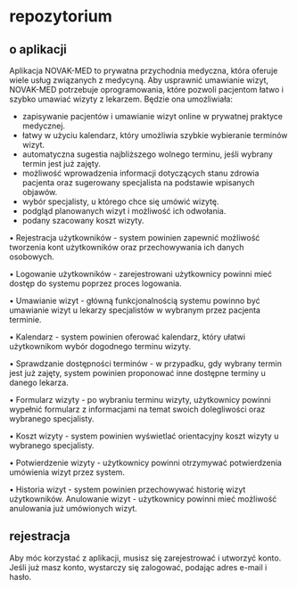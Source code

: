 # repozytorium
## o aplikacji
Aplikacja NOVAK-MED to prywatna przychodnia medyczna, która oferuje 
wiele usług związanych z medycyną. Aby usprawnić umawianie wizyt, 
NOVAK-MED potrzebuje oprogramowania, które pozwoli pacjentom łatwo 
i szybko umawiać wizyty z lekarzem.
Będzie ona umożliwiała:
  - zapisywanie pacjentów i umawianie wizyt online w prywatnej 
praktyce medycznej.
  - łatwy w użyciu kalendarz, który umożliwia szybkie wybieranie 
terminów wizyt.
  - automatyczna sugestia najbliższego wolnego terminu, jeśli wybrany 
termin jest już zajęty.
  - możliwość wprowadzenia informacji dotyczących stanu zdrowia 
pacjenta oraz sugerowany specjalista na podstawie wpisanych 
objawów.
  - wybór specjalisty, u którego chce się umówić wizytę.
  - podgląd planowanych wizyt i możliwość ich odwołania. 
  - podany szacowany koszt wizyty.

• Rejestracja użytkowników - system powinien zapewnić możliwość
tworzenia kont użytkowników oraz przechowywania ich danych 
osobowych. 

• Logowanie użytkowników - zarejestrowani użytkownicy powinni mieć
dostęp do systemu poprzez proces logowania. 

• Umawianie wizyt - główną funkcjonalnością systemu powinno być
umawianie wizyt u lekarzy specjalistów w wybranym przez pacjenta 
terminie. 

• Kalendarz - system powinien oferować kalendarz, który ułatwi 
użytkownikom wybór dogodnego terminu wizyty. 

• Sprawdzanie dostępności terminów - w przypadku, gdy wybrany 
termin jest już zajęty, system powinien proponować inne dostępne 
terminy u danego lekarza. 

• Formularz wizyty - po wybraniu terminu wizyty, użytkownicy powinni 
wypełnić formularz z informacjami na temat swoich dolegliwości oraz 
wybranego specjalisty. 

• Koszt wizyty - system powinien wyświetlać orientacyjny koszt wizyty 
u wybranego specjalisty. 

• Potwierdzenie wizyty - użytkownicy powinni otrzymywać
potwierdzenia umówienia wizyt przez system. 

• Historia wizyt - system powinien przechowywać historię wizyt 
użytkowników. Anulowanie wizyt - użytkownicy powinni mieć
możliwość anulowania już umówionych wizyt.

## rejestracja 
Aby móc korzystać z aplikacji, musisz się zarejestrować i utworzyć
konto. Jeśli już masz konto, wystarczy się zalogować, podając adres 
e-mail i hasło.

